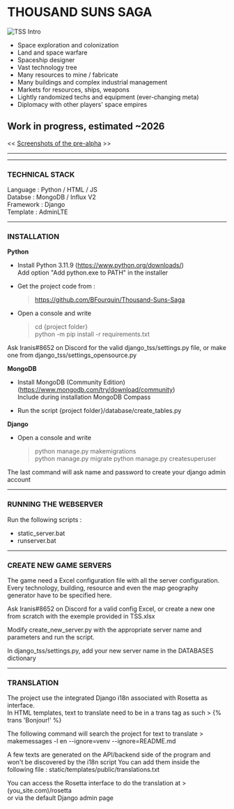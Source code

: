 
# THOUSAND SUNS SAGA


![TSS Intro](https://i.ibb.co/nD16Htk/Git-Intro.png)


- Space exploration and colonization
- Land and space warfare
- Spaceship designer
- Vast technology tree
- Many resources to mine / fabricate
- Many buildings and complex industrial management
- Markets for resources, ships, weapons
- Lightly randomized techs and equipment (ever-changing meta)
- Diplomacy with other players' space empires


## Work in progress, estimated ~2026

<< [Screenshots of the pre-alpha](SCREENSHOTS.md) >>


***
***
### TECHNICAL STACK

Language : Python / HTML / JS  \
Databse : MongoDB / Influx V2 \
Framework : Django  \
Template : AdminLTE


***
### INSTALLATION


**Python**

- Install Python 3.11.9 (https://www.python.org/downloads/) \
  Add option "Add python.exe to PATH" in the installer


- Get the project code from :
  > https://github.com/BFourquin/Thousand-Suns-Saga

- Open a console and write
  > cd {project folder} \
  > python -m pip install -r requirements.txt

Ask Iranis#8652 on Discord for the valid django_tss/settings.py file, or make one from django_tss/settings_opensource.py


**MongoDB**

- Install MongoDB (Community Edition) (https://www.mongodb.com/try/download/community) \
  Include during installation MongoDB Compass


- Run the script {project folder}/database/create_tables.py


**Django**

- Open a console and write
  > python manage.py makemigrations\
  > python manage.py migrate
  > python manage.py createsuperuser

The last command will ask name and password to create your django admin account

***
### RUNNING THE WEBSERVER

Run the following scripts :

- static_server.bat
- runserver.bat


***
### CREATE NEW GAME SERVERS

The game need a Excel configuration file with all the server configuration. \
Every technology, building, resource and even the map geography generator have to be specified here.

Ask Iranis#8652 on Discord for a valid config Excel, 
or create a new one from scratch with the exemple provided in TSS.xlsx

Modify create_new_server.py with the appropriate server name and parameters and run the script.

In django_tss/settings.py, add your new server name in the DATABASES dictionary

***
### TRANSLATION

The project use the integrated Django i18n associated with Rosetta as interface.  \
In HTML templates, text to translate need to be in a trans tag as such > {% trans 'Bonjour!' %}

The following command will search the project for text to translate > makemessages -l en --ignore=venv --ignore=README.md

A few texts are generated on the API/backend side of the program and won't be discovered by the i18n script
You can add them inside the following file : static/templates/public/translations.txt

You can access the Rosetta interface to do the translation at > (you_site.com)/rosetta  \
or via the default Django admin page
